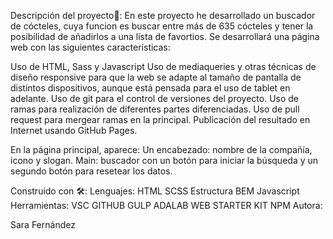 Descripción del proyecto🚀:
En este proyecto he desarrollado un buscador de cócteles, cuya funcion es buscar entre más de 635 cócteles y tener la posibilidad de añadirlos a una lista de favortios. 
Se desarrollará una página web con las siguientes características:

Uso de HTML, Sass y Javascript
Uso de mediaqueries y otras técnicas de diseño responsive para que la web se adapte al tamaño de pantalla de distintos dispositivos, aunque está pensada para el uso de tablet en adelante.
Uso de git para el control de versiones del proyecto.
Uso de ramas para realización de diferentes partes diferenciadas.
Uso de pull request para mergear ramas en la principal.
Publicación del resultado en Internet usando GitHub Pages.

En la página principal, aparece:
 Un encabezado: nombre de la compañía, icono y slogan.
 Main: buscador con un botón para iniciar la búsqueda y un segundo botón para resetear los datos.

Construido con 🛠️:
Lenguajes:
HTML
SCSS
Estructura BEM
Javascript
Herramientas:
VSC
GITHUB
GULP
ADALAB WEB STARTER KIT
NPM
Autora:

Sara Fernández

